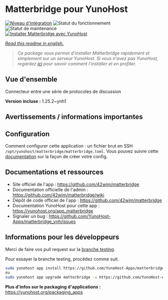 <!--
N.B.: This README was automatically generated by https://github.com/YunoHost/apps/tree/master/tools/README-generator
It shall NOT be edited by hand.
-->

# Matterbridge pour YunoHost

[![Niveau d'intégration](https://dash.yunohost.org/integration/matterbridge.svg)](https://dash.yunohost.org/appci/app/matterbridge) ![Statut du fonctionnement](https://ci-apps.yunohost.org/ci/badges/matterbridge.status.svg) ![Statut de maintenance](https://ci-apps.yunohost.org/ci/badges/matterbridge.maintain.svg)  
[![Installer Matterbridge avec YunoHost](https://install-app.yunohost.org/install-with-yunohost.svg)](https://install-app.yunohost.org/?app=matterbridge)

*[Read this readme in english.](./README.md)*

> *Ce package vous permet d'installer Matterbridge rapidement et simplement sur un serveur YunoHost.
Si vous n'avez pas YunoHost, regardez [ici](https://yunohost.org/#/install) pour savoir comment l'installer et en profiter.*

## Vue d'ensemble

Connecteur entre une série de protocoles de discussion

**Version incluse :** 1.25.2~ynh1
## Avertissements / informations importantes

## Configuration

Comment configurer cette application : un fichier brut en SSH `/opt/yunohost/matterbridge/matterbridge.toml`. Vous pouvez suivre cette [documentation](https://github.com/42wim/matterbridge/wiki/How-to-create-your-config) sur la façon de créer votre config. 

## Documentations et ressources

* Site officiel de l'app : <https://github.com/42wim/matterbridge>
* Documentation officielle de l'admin : <https://github.com/42wim/matterbridge/wiki>
* Dépôt de code officiel de l'app : <https://github.com/42wim/matterbridge>
* Documentation YunoHost pour cette app : <https://yunohost.org/app_matterbridge>
* Signaler un bug : <https://github.com/YunoHost-Apps/matterbridge_ynh/issues>

## Informations pour les développeurs

Merci de faire vos pull request sur la [branche testing](https://github.com/YunoHost-Apps/matterbridge_ynh/tree/testing).

Pour essayer la branche testing, procédez comme suit.

``` bash
sudo yunohost app install https://github.com/YunoHost-Apps/matterbridge_ynh/tree/testing --debug
ou
sudo yunohost app upgrade matterbridge -u https://github.com/YunoHost-Apps/matterbridge_ynh/tree/testing --debug
```

**Plus d'infos sur le packaging d'applications :** <https://yunohost.org/packaging_apps>
